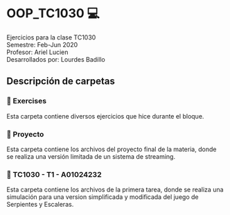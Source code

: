 # OOP_TC1030 :computer:
Ejercicios para la clase TC1030 <br>
Semestre: Feb-Jun 2020 <br>
Profesor: Ariel Lucien <br>
Desarrollados por: Lourdes Badillo

## Descripción de carpetas

  ### :file_folder: Exercises
  Esta carpeta contiene diversos ejercicios que hice durante el bloque.  

  ### :file_folder: Proyecto
  Esta carpeta contiene los archivos del proyecto final de la materia, donde se realiza una versión limitada de un sistema de streaming. 
  
  ### :file_folder: TC1030 - T1 - A01024232
  Esta carpeta contiene los archivos de la primera tarea, donde se realiza una simulación para una version simplificada y modificada del juego de Serpientes y Escaleras. 
